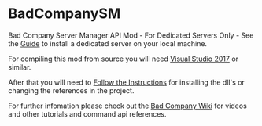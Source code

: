 # BadCompanySM
Bad Company Server Manager API Mod - For Dedicated Servers Only - See the [Guide](https://github.com/7days2mod/BadCompanySM/wiki/Installing-a-Dedicated-7d2d-Server) to install a dedicated server on your local machine.

For compiling this mod from source you will need [Visual Studio 2017](https://www.visualstudio.com/downloads/) or similar.

After that you will need to [Follow the Instructions](https://github.com/7days2mod/BadCompanySM/blob/master/7dtd-binaries/README.md) for installing the dll's or changing the references in the project.

For further infomation please check out the [Bad Company Wiki](https://github.com/7days2mod/BadCompanySM/wiki) for videos and other tutorials and command api references.
